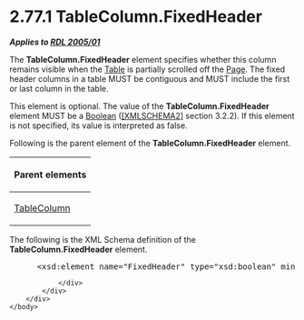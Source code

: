 <html dir="LTR" xmlns:mshelp="http://msdn.microsoft.com/mshelp" xmlns:ddue="http://ddue.schemas.microsoft.com/authoring/2003/5" xmlns:xlink="http://www.w3.org/1999/xlink" xmlns:tool="http://www.microsoft.com/tooltip">
    <head>
        <meta http-equiv="Content-Type" content="text/html; CHARSET=utf-8"></meta>
        <meta name="save" content="history"></meta>
        <title>2.77.1 TableColumn.FixedHeader</title>
        <xml>
            <mshelp:toctitle title="2.77.1 TableColumn.FixedHeader"></mshelp:toctitle>
            <mshelp:rltitle title="[MS-RDL]: TableColumn.FixedHeader"></mshelp:rltitle>
            <mshelp:keyword index="A" term="5d588089-8b1e-45ce-9280-c816202b62ae"></mshelp:keyword>
            <mshelp:attr name="DCSext.ContentType" value="open specification"></mshelp:attr>
            <mshelp:attr name="AssetID" value="5d588089-8b1e-45ce-9280-c816202b62ae"></mshelp:attr>
            <mshelp:attr name="TopicType" value="kbRef"></mshelp:attr>
            <mshelp:attr name="DCSext.Title" value="[MS-RDL]: TableColumn.FixedHeader" />
        </xml>
    </head>
    <body>
        <div id="header">
            <h1 class="heading">2.77.1 TableColumn.FixedHeader</h1>
        </div>
        <div id="mainSection">
            <div id="mainBody">
                <div id="allHistory" class="saveHistory"></div>
                <div id="sectionSection0" class="section" name="collapseableSection">
                    

<p><b><i>Applies to </i></b><a href="3ebe2912-4958-4832-b391-cad1f5e13338.htm"><b><i>RDL 2005/01</i></b></a></p>

<p>The <b>TableColumn.FixedHeader</b> element specifies whether
this column remains visible when the <a href="660db744-699e-4ca3-a2d6-a5cab4bcf9b0.htm">Table</a> is partially
scrolled off the <a href="b5e525d5-00d6-4e1a-8813-55f327da6b4c.htm">Page</a>.
The fixed header columns in a table MUST be contiguous and MUST include the
first or last column in the table.</p>

<p>This element is optional. The value of the <b>TableColumn.FixedHeader</b>
element MUST be a <a href="4802fa14-3619-43fa-9898-3acab160a24c.htm">Boolean</a>
(<a href="https://go.microsoft.com/fwlink/?LinkId=90610">[XMLSCHEMA2]</a>
section 3.2.2). If this element is not specified, its value is interpreted as
false.</p>

<p>Following is the parent element of the <b>TableColumn.FixedHeader</b>
element.</p>

<table>
 <thead>
  <tr>
   <th>
   <p>Parent elements</p>
   </th>
  </tr>
 </thead>
 <tr>
  <td>
  <p><a href="b7098352-0939-46b5-ac72-54ab5a113711.htm">TableColumn</a></p>
  </td>
 </tr>
</table>

<p>The following is the XML Schema definition of the <b>TableColumn.FixedHeader</b>
element.           </p>

<dl>
<dd>
<div><pre> &lt;xsd:element name=&quot;FixedHeader&quot; type=&quot;xsd:boolean&quot; minOccurs=&quot;0&quot; /&gt;
</pre></div>
</dd></dl>


                </div>
            </div>
        </div>
    </body>
</html>
